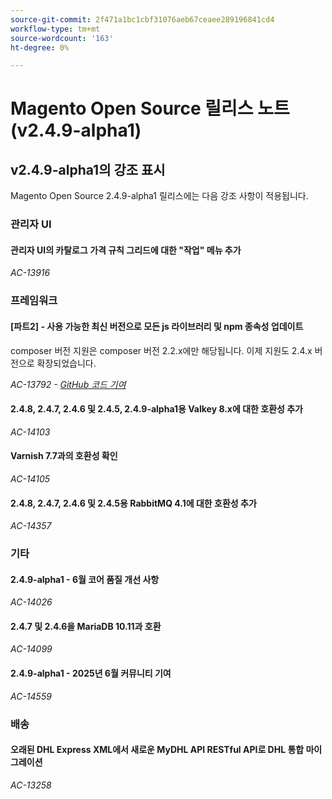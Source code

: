 ```yaml
---
source-git-commit: 2f471a1bc1cbf31076aeb67ceaee289196841cd4
workflow-type: tm+mt
source-wordcount: '163'
ht-degree: 0%

---
```

# Magento Open Source 릴리스 노트(v2.4.9-alpha1)

## v2.4.9-alpha1의 강조 표시

Magento Open Source 2.4.9-alpha1 릴리스에는 다음 강조 사항이 적용됩니다.

### 관리자 UI

#### 관리자 UI의 카탈로그 가격 규칙 그리드에 대한 &quot;작업&quot; 메뉴 추가

_AC-13916_

### 프레임워크

#### [파트2] - 사용 가능한 최신 버전으로 모든 js 라이브러리 및 npm 종속성 업데이트

composer 버전 지원은 composer 버전 2.2.x에만 해당됩니다. 이제 지원도 2.4.x 버전으로 확장되었습니다.

_AC-13792 - [GitHub 코드 기여](https://github.com/magento/magento2/commit/19844aa0)_

#### 2.4.8, 2.4.7, 2.4.6 및 2.4.5, 2.4.9-alpha1용 Valkey 8.x에 대한 호환성 추가

_AC-14103_

#### Varnish 7.7과의 호환성 확인

_AC-14105_

#### 2.4.8, 2.4.7, 2.4.6 및 2.4.5용 RabbitMQ 4.1에 대한 호환성 추가

_AC-14357_

### 기타

#### 2.4.9-alpha1 - 6월 코어 품질 개선 사항

_AC-14026_

#### 2.4.7 및 2.4.6을 MariaDB 10.11과 호환

_AC-14099_

#### 2.4.9-alpha1 - 2025년 6월 커뮤니티 기여

_AC-14559_

### 배송

#### 오래된 DHL Express XML에서 새로운 MyDHL API RESTful API로 DHL 통합 마이그레이션

_AC-13258_
